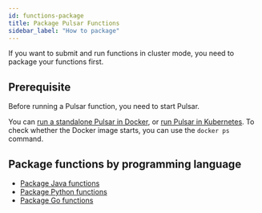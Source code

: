 ```yaml
---
id: functions-package
title: Package Pulsar Functions
sidebar_label: "How to package"
---
```


If you want to submit and run functions in cluster mode, you need to package your functions first.

## Prerequisite

Before running a Pulsar function, you need to start Pulsar.

You can [run a standalone Pulsar in Docker](getting-started-docker.md), or [run Pulsar in Kubernetes](getting-started-helm.md). To check whether the Docker image starts, you can use the `docker ps` command.

## Package functions by programming language

* [Package Java functions](functions-package-java.md)
* [Package Python functions](functions-package-python.md)
* [Package Go functions](functions-package-go.md)
